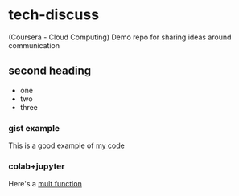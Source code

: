 # tech-discuss
(Coursera - Cloud Computing) Demo repo for sharing ideas around communication


## second heading

* one
* two
* three

### gist example
This is a good example of [my code](https://gist.github.com/Kautharr/b5c82cbb51fb0bb4e86a5e3c700e77a2)

### colab+jupyter
Here's a [mult function](https://github.com/Kautharr/tech-discuss/blob/main/test.ipynb)
